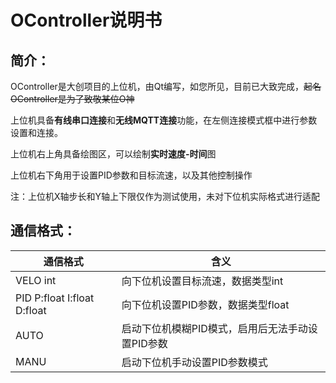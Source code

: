 # OController说明书



## 简介：

OController是大创项目的上位机，由Qt编写，如您所见，目前已大致完成，~~起名OController是为了致敬某位O神~~

上位机具备**有线串口连接**和**无线MQTT连接**功能，在左侧连接模式框中进行参数设置和连接。

上位机右上角具备绘图区，可以绘制**实时速度-时间**图

上位机右下角用于设置PID参数和目标流速，以及其他控制操作

注：上位机X轴步长和Y轴上下限仅作为测试使用，未对下位机实际格式进行适配

## 通信格式：

| 通信格式                    | 含义                                             |
| --------------------------- | ------------------------------------------------ |
| VELO int                    | 向下位机设置目标流速，数据类型int                |
| PID P:float I:float D:float | 向下位机设置PID参数，数据类型float               |
| AUTO                        | 启动下位机模糊PID模式，启用后无法手动设置PID参数 |
| MANU                        | 启动下位机手动设置PID参数模式                    |
